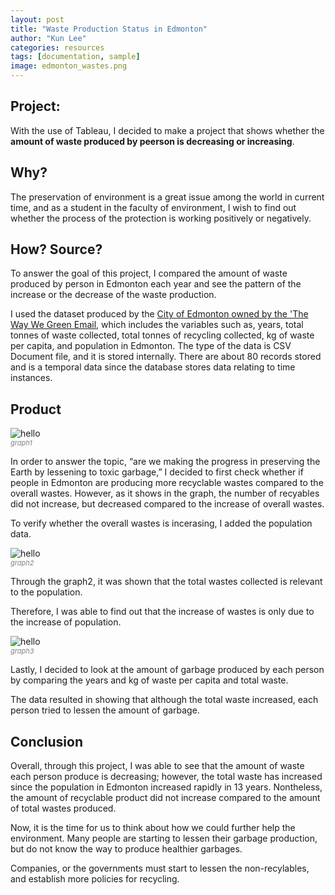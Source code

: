 ```yaml
---
layout: post
title: "Waste Production Status in Edmonton"
author: "Kun Lee"
categories: resources
tags: [documentation, sample]
image: edmonton_wastes.png
---
```


## Project:

With the use of Tableau, I decided to make a project that shows whether the **amount of waste produced by peerson is decreasing or increasing**.

## Why?

The preservation of environment is a great issue among the world in current time, and as a student in the faculty of environment, I wish to find out whether the process of the protection is working positively or negatively.

## How? Source?

To answer the goal of this project, I compared the amount of waste produced by person in Edmonton each year and see the pattern of the increase or the decrease of the waste production.

I used the dataset produced by the [City of Edmonton owned by the 'The Way We Green Email](https://dashboard.edmonton.ca/Environmental-Services/Waste-Produced-per-Person/wj9w-kkrb), which includes the variables such as, years, total tonnes of waste collected, total tonnes of recycling collected, kg of waste per capita, and population in Edmonton. The type of the data is CSV Document file, and it is stored internally. There are about 80 records stored and is a temporal data since the database stores data relating to time instances.

## Product

![hello](https://kun-w-lee.github.io/blog//assets/img/waste_graph1.png)

<p style="font-size: 11px;
    font-style: italic;
    margin-top: -14px;
    color: grey;">graph1</p>

In order to answer the topic, “are we making the progress in preserving the Earth by lessening to toxic garbage,” I decided to first check whether if people in Edmonton are producing more recyclable wastes compared to the overall wastes. However, as it shows in the graph, the number of recyables did not increase, but decreased compared to the increase of overall wastes.

To verify whether the overall wastes is incerasing, I added the population data.

![hello](https://kun-w-lee.github.io/blog//assets/img/waste_graph2.png)

<p style="font-size: 11px;
    font-style: italic;
    margin-top: -14px;
    color: grey;">graph2</p>

Through the graph2, it was shown that the total wastes collected is relevant to the population.

Therefore, I was able to find out that the increase of wastes is only due to the increase of population.

![hello](https://kun-w-lee.github.io/blog//assets/img/waste_graph3.png)

<p style="font-size: 11px;
    font-style: italic;
    margin-top: -14px;
    color: grey;">graph3</p>

Lastly, I decided to look at the amount of garbage produced by each person by comparing the years and kg of waste per capita and total waste.

The data resulted in showing that although the total waste increased, each person tried to lessen the amount of garbage.

## Conclusion

Overall, through this project, I was able to see that the amount of waste each person produce is decreasing; however, the total waste has increased since the population in Edmonton increased rapidly in 13 years. Nontheless, the amount of recyclable product did not increase compared to the amount of total wastes produced.

Now, it is the time for us to think about how we could further help the environment. Many people are starting to lessen their garbage production, but do not know the way to produce healthier garbages.

Companies, or the governments must start to lessen the non-recylables, and establish more policies for recycling.

